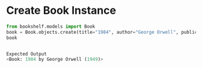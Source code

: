 # Create Book Instance

```python
from bookshelf.models import Book
book = Book.objects.create(title="1984", author="George Orwell", publication_year=1949)
book


Expected Output
<Book: 1984 by George Orwell (1949)>
